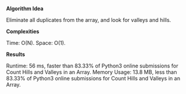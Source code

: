 **Algorithm Idea**

Eliminate all duplicates from the array, and look for valleys and 
hills. 

**Complexities**

Time: O(N).
Space: O(1). 

**Results**

Runtime: 56 ms, faster than 83.33% of Python3 online submissions for Count Hills and Valleys in an Array.
Memory Usage: 13.8 MB, less than 83.33% of Python3 online submissions for Count Hills and Valleys in an Array.
